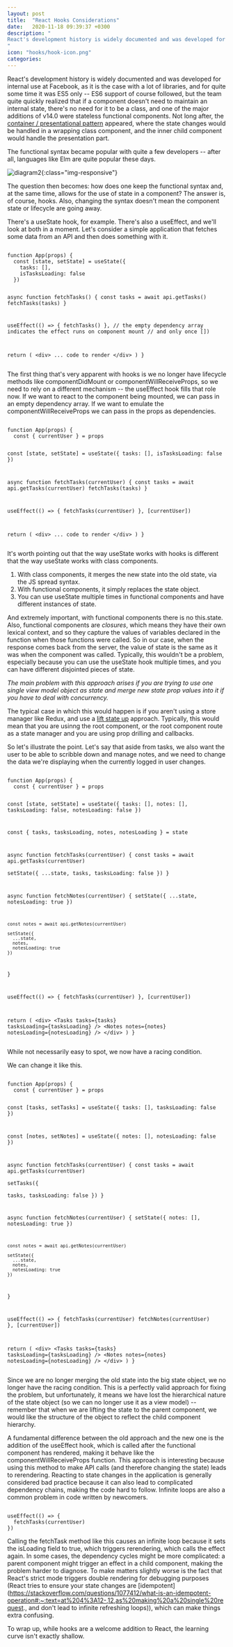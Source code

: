 ```yaml
---
layout: post
title:  "React Hooks Considerations"
date:   2020-11-18 09:39:37 +0300
description: "
React's development history is widely documented and was developed for internal use at Facebook, as it is the case with a lot of librarie, and for quite some time it was ES5 only - ES6 support of course followed, but the team quite quickly realized that if a component doesn't need to maintain an internal state, there's no need for it to be a class, and one of the major additions of v14.0 were stateless functional components. Not long after, the container / presentational pattern appeared, where the state changes would be handled in a wrapping class component, and the inner child component would handle the presentation part.
"
icon: "hooks/hook-icon.png"
categories:
---
```

React's development history is widely documented and was developed for internal use at Facebook, as it is the case with a lot of libraries, and for quite some time it was ES5 only -- ES6 support of course followed, but the team quite quickly realized that if a component doesn't need to maintain an internal state, there's no need for it to be a class, and one of the major additions of v14.0 were stateless functional components. Not long after, the [container / presentational pattern](https://medium.com/@dan_abramov/smart-and-dumb-components-7ca2f9a7c7d0) appeared, where the state changes would be handled in a wrapping class component, and the inner child component would handle the presentation part.

The functional syntax became popular with quite a few developers -- after all, languages like Elm are quite popular these days.

![diagram2](/images/hooks/hooks.jpg){:class="img-responsive"}

The question then becomes: how does one keep the functional syntax and, at the same time, allows for the use of state in a component? The answer is, of course, hooks. Also, changing the syntax doesn't mean the component state or lifecycle are going away. 

There's a <span class="code">useState</span> hook, for example. There's also a <span class="code">useEffect</span>, and we'll look at both in a moment. Let's consider a simple application that fetches some data from an API and then does something with it.

<div class="margin-bottom">
<pre><code class="language-js line-numbers">
function App(props) {
  const [state, setState] = useState({
    tasks: [],
    isTasksLoading: false
  })

  async function fetchTasks() {
    const tasks = await api.getTasks()
    fetchTasks(tasks)
  }
  
  useEffect(() => {
    fetchTasks()
  }, 
  // the empty dependency array indicates the effect runs on component mount 
  // and only once
  [])

  return (
    &#x3C;div&#x3E;
      ... code to render
    &#x3C;/div&#x3E;
  )
}
</code></pre>
</div>

The first thing that's very apparent with hooks is we no longer have lifecycle methods like  <span class="code">componentDidMount</span> or  <span class="code">componentWillReceiveProps</span>, so we need to rely on a different mechanism -- the  <span class="code">useEffect</span> hook fills that role now. If we want to react to the component being mounted, we can pass in an empty dependency array. If we want to emulate the <span class="code">componentWillReceiveProps</span> we can pass in the props as dependencies.

<div class="margin-bottom">
<pre><code class="language-js line-numbers">
function App(props) {
  const { currentUser } = props

  const [state, setState] = useState({
    tasks: [],
    isTasksLoading: false
  })  

  async function fetchTasks(currentUser) {
    const tasks = await api.getTasks(currentUser)
    fetchTasks(tasks)
  }
  
  useEffect(() => {
    fetchTasks(currentUser)
  }, 
  [currentUser])

  return (
    &#x3C;div&#x3E;
      ... code to render
    &#x3C;/div&#x3E;
  )
}
</code></pre>
</div>

It's worth pointing out that the way <span class="code">useState</span> works with hooks is different that the way <span class="code">useState</span> works with class components.

1. With class components, it merges the new state into the old state, via the JS spread syntax.
2. With functional components, it simply replaces the state object. 
3. You can use <span class="code">useState</span> multiple times in functional components and have different instances of state.

And extremely important, with functional components there is no <span class="code">this.state</span>. Also, functional components are *closures*, which means they have their own lexical context, and so they capture the values of variables declared in the function when those functions were called. So in our case, when the response comes back from the server, the value of <span class="code">state</span> is the same as it was when the component was called. Typically, this wouldn't be a problem, especially because you can use the <span class="code">useState</span> hook multiple times, and you can have different disjointed pieces of state.

*The main problem with this approach arises if you are trying to use one single view model object as state and merge new state prop values into it if you have to deal with concurrency.*

The typical case in which this would happen is if you aren't using a store manager like Redux, and use a [lift state up](https://reactjs.org/docs/lifting-state-up.html) approach. Typically, this would mean that you are usinng the root component, or the root component route as a state manager and you are using prop drilling and callbacks.

So let's illustrate the point. Let's say that aside from tasks, we also want the user to be able to scribble down and manage notes, and we need to change the data we're displaying when the currently logged in user changes.

<div class="margin-bottom">
<pre><code class="language-js line-numbers">
function App(props) {
  const { currentUser } = props

  const [state, setState] = useState({
    tasks: [],
    notes: [],
    tasksLoading: false,
    notesLoading: false
  })

  const { tasks, tasksLoading, notes, notesLoading } = state

  async function fetchTasks(currentUser) {
    const tasks = await api.getTasks(currentUser)    
    setState({
      ...state,
      tasks,
      tasksLoading: false
    })
  }

  async function fetchNotes(currentUser) {
    setState({
      ...state,
      notesLoading: true
    })

    const notes = await api.getNotes(currentUser)

    setState({
      ...state,
      notes,
      notesLoading: true
    })  
  }
  
  useEffect(() => {
    fetchTasks(currentUser)
  }, 
  [currentUser])

  return (
    &#x3C;div&#x3E;
      &#x3C;Tasks tasks={tasks} tasksLoading={tasksLoading} /&#x3E;
      &#x3C;Notes notes={notes} notesLoading={notesLoading} /&#x3E;
    &#x3C;/div&#x3E;
  )
}
</code></pre>
</div>

While not necessarily easy to spot, we now have a racing condition.

We can change it like this.

<div class="margin-bottom">
<pre><code class="language-js line-numbers">
function App(props) {
  const { currentUser } = props

  const [tasks, setTasks] = useState({
    tasks: [],
    tasksLoading: false
  })

  const [notes, setNotes] = useState({
    notes: [],
    notesLoading: false
  })

  async function fetchTasks(currentUser) {
    const tasks = await api.getTasks(currentUser)    
    setTasks({      
      tasks,
      tasksLoading: false
    })
  }

  async function fetchNotes(currentUser) {
    setState({
      notes: [],
      notesLoading: true
    })

    const notes = await api.getNotes(currentUser)

    setState({
      ...state,
      notes,
      notesLoading: true
    })  
  }
  
  useEffect(() => {
    fetchTasks(currentUser)
    fetchNotes(currentUser)
  }, 
  [currentUser])

  return (
    &#x3C;div&#x3E;
      &#x3C;Tasks tasks={tasks} tasksLoading={tasksLoading} /&#x3E;
      &#x3C;Notes notes={notes} notesLoading={notesLoading} /&#x3E;
    &#x3C;/div&#x3E;
  )
}
</code></pre>
</div>

Since we are no longer merging the old state into the big state object, we no longer have the racing condition. This is a perfectly valid approach for fixing the problem, but unfortunately, it means we have lost the hierarchical nature of the state object (so we can no longer use it as a view model) -- remember that when we are lifting the state to the parent component, we would like the structure of the object to reflect the child component hierarchy.

A fundamental difference between the old approach and the new one is the addition of the <span class="code">useEffect</span> hook, which is called after the functional component has rendered, making it behave like the <span class="code">componentWillReceiveProps</span> function. This approach is interesting because using this method to make API calls (and therefore changing the state) leads to rerendering. Reacting to state changes in the application is generally considered bad practice because it can also lead to complicated dependency chains, making the code hard to follow. Infinite loops are also a common problem in code written by newcomers.

<div class="margin-bottom">
<pre><code class="language-js line-numbers">
useEffect(() => {
  fetchTasks(currentUser)
})
</code></pre>
</div>

Calling the <span class="code">fetchTask</span> method like this causes an infinite loop because it sets the <span class="code">isLoading</span> field to <span class="code">true</span>, which triggers rerendering, which calls the effect again. In some cases, the dependency cycles might be more complicated: a parent component might trigger an effect in a child component, making the problem harder to diagnose. To make matters slightly worse is the fact that React's strict mode triggers double rendering for debugging purposes (React tries to ensure your state changes are [idempotent](https://stackoverflow.com/questions/1077412/what-is-an-idempotent-operation#:~:text=at%204%3A12-,12,as%20making%20a%20single%20request., and don't lead to infinite refreshing loops)), which can make things extra confusing. 

To wrap up, while hooks are a welcome addition to React, the learning curve isn't exactly shallow.